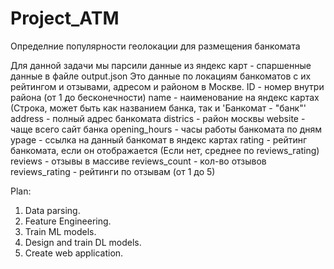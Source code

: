 # Project_ATM

Определние популярности геолокации для размещения банкомата

Для данной задачи мы парсили данные из яндекс карт - спаршенные данные в файле output.json
Это данные по локациям банкоматов с их рейтингом и отзывами, адресом и районом в Москве.
ID - номер внутри района (от 1 до бесконечности)
name - наименование на яндекс картах (Строка, может быть как названием банка, так и 'Банкомат - "банк"'
address - полный адрес банкомата
districs - район москвы
website - чаще всего сайт банка
opening_hours - часы работы банкомата по дням
ypage - ссылка на данный банкомат в яндекс картах
rating - рейтинг банкомата, если он отображается (Если нет, среднее по reviews_rating)
reviews - отзывы в массиве
reviews_count - кол-во отзывов
reviews_rating - рейтинги по отзывам (от 1 до 5)

Plan:
1. Data parsing.
2. Feature Engineering.
3. Train ML models.
4. Design and train DL models.
5. Create web application.
